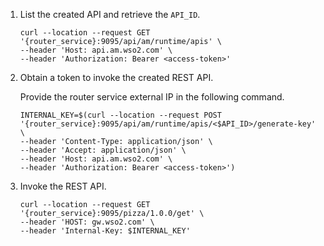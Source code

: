 
1. List the created API and retrieve the `API_ID`.

     ```
     curl --location --request GET '{router_service}:9095/api/am/runtime/apis' \
     --header 'Host: api.am.wso2.com' \
     --header 'Authorization: Bearer <access-token>'
     ```

2. Obtain a token to invoke the created REST API.
     
      Provide the router service external IP in the following command.

      ```
      INTERNAL_KEY=$(curl --location --request POST '{router_service}:9095/api/am/runtime/apis/<$API_ID>/generate-key' \
      --header 'Content-Type: application/json' \
      --header 'Accept: application/json' \
      --header 'Host: api.am.wso2.com' \
      --header 'Authorization: Bearer <access-token>')
      ```

3. Invoke the REST API.
   
      ```
      curl --location --request GET '{router_service}:9095/pizza/1.0.0/get' \
      --header 'HOST: gw.wso2.com' \
      --header 'Internal-Key: $INTERNAL_KEY'  
      ```

